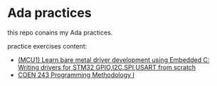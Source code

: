 # Ada practices

this repo conains my Ada practices.

practice exercises content:
<ul>
    <li>
        <a href="https://www.udemy.com/course/mastering-microcontroller-with-peripheral-driver-development/?ranMID=39197&ranEAID=xLhRGGPIZ24&ranSiteID=xLhRGGPIZ24-oLseZot5eFVo8zsMcRwlsg&LSNPUBID=xLhRGGPIZ24&utm_source=aff-campaign&utm_medium=udemyads">
            (MCU1) Learn bare metal driver development using Embedded C: Writing drivers for STM32 GPIO,I2C,SPI,USART from scratch
        </a>
    </li>
    <li>
        <a href="https://www.concordia.ca/academics/undergraduate/calendar/current/section-71-gina-cody-school-of-engineering-and-computer-science/section-71-60-engineering-course-descriptions.html#3842">
            COEN 243 Programming Methodology I
        </a>
    </li>
</ul>

